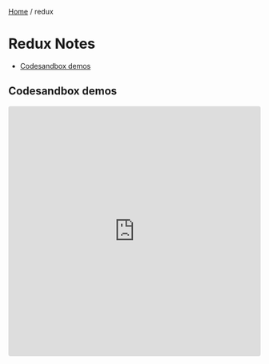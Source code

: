 [Home](./index.md) / redux

# Redux Notes

  - [Codesandbox demos](#codesandbox-demos)

## Codesandbox demos

<iframe src="https://codesandbox.io/embed/redux-practice-hfif7?autoresize=1&fontsize=14&initialpath=%2Fredux-basic" title="Redux Practice" allow="geolocation; microphone; camera; midi; vr; accelerometer; gyroscope; payment; ambient-light-sensor; encrypted-media; usb" style="width:100%; height:500px; border:0; border-radius: 4px; overflow:hidden;" sandbox="allow-modals allow-forms allow-popups allow-scripts allow-same-origin"></iframe>